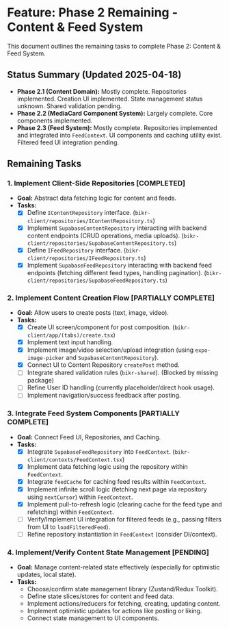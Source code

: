 # Feature: Phase 2 Remaining - Content & Feed System

This document outlines the remaining tasks to complete Phase 2: Content & Feed System.

## Status Summary (Updated 2025-04-18)
- **Phase 2.1 (Content Domain):** Mostly complete. Repositories implemented. Creation UI implemented. State management status unknown. Shared validation pending.
- **Phase 2.2 (MediaCard Component System):** Largely complete. Core components implemented.
- **Phase 2.3 (Feed System):** Mostly complete. Repositories implemented and integrated into `FeedContext`. UI components and caching utility exist. Filtered feed UI integration pending.

## Remaining Tasks

### 1. Implement Client-Side Repositories [COMPLETED]
   - **Goal:** Abstract data fetching logic for content and feeds.
   - **Tasks:**
     - [x] Define `IContentRepository` interface. (`bikr-client/repositories/IContentRepository.ts`)
     - [x] Implement `SupabaseContentRepository` interacting with backend content endpoints (CRUD operations, media uploads). (`bikr-client/repositories/SupabaseContentRepository.ts`)
     - [x] Define `IFeedRepository` interface. (`bikr-client/repositories/IFeedRepository.ts`)
     - [x] Implement `SupabaseFeedRepository` interacting with backend feed endpoints (fetching different feed types, handling pagination). (`bikr-client/repositories/SupabaseFeedRepository.ts`)

### 2. Implement Content Creation Flow [PARTIALLY COMPLETE]
   - **Goal:** Allow users to create posts (text, image, video).
   - **Tasks:**
     - [x] Create UI screen/component for post composition. (`bikr-client/app/(tabs)/create.tsx`)
     - [x] Implement text input handling.
     - [x] Implement image/video selection/upload integration (using `expo-image-picker` and `SupabaseContentRepository`).
     - [x] Connect UI to Content Repository `createPost` method.
     - [ ] Integrate shared validation rules (`bikr-shared`). (Blocked by missing package)
     - [ ] Refine User ID handling (currently placeholder/direct hook usage).
     - [ ] Implement navigation/success feedback after posting.

### 3. Integrate Feed System Components [PARTIALLY COMPLETE]
   - **Goal:** Connect Feed UI, Repositories, and Caching.
   - **Tasks:**
     - [x] Integrate `SupabaseFeedRepository` into `FeedContext`. (`bikr-client/contexts/FeedContext.tsx`)
     - [x] Implement data fetching logic using the repository within `FeedContext`.
     - [x] Integrate `feedCache` for caching feed results within `FeedContext`.
     - [x] Implement infinite scroll logic (fetching next page via repository using `nextCursor`) within `FeedContext`.
     - [x] Implement pull-to-refresh logic (clearing cache for the feed type and refetching) within `FeedContext`.
     - [ ] Verify/Implement UI integration for filtered feeds (e.g., passing filters from UI to `loadFilteredFeed`).
     - [ ] Refine repository instantiation in `FeedContext` (consider DI/context).

### 4. Implement/Verify Content State Management [PENDING]
   - **Goal:** Manage content-related state effectively (especially for optimistic updates, local state).
   - **Tasks:**
     - Choose/confirm state management library (Zustand/Redux Toolkit).
     - Define state slices/stores for content and feed data.
     - Implement actions/reducers for fetching, creating, updating content.
     - Implement optimistic updates for actions like posting or liking.
     - Connect state management to UI components.
